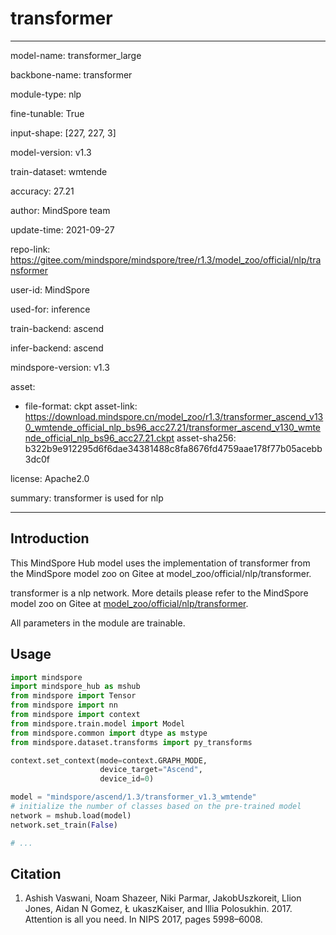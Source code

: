 # transformer

---

model-name: transformer_large

backbone-name: transformer

module-type: nlp

fine-tunable: True

input-shape: [227, 227, 3]

model-version: v1.3

train-dataset: wmtende

accuracy: 27.21

author: MindSpore team

update-time: 2021-09-27

repo-link: <https://gitee.com/mindspore/mindspore/tree/r1.3/model_zoo/official/nlp/transformer>

user-id: MindSpore

used-for: inference

train-backend: ascend

infer-backend: ascend

mindspore-version: v1.3

asset:

-
    file-format: ckpt
    asset-link: <https://download.mindspore.cn/model_zoo/r1.3/transformer_ascend_v130_wmtende_official_nlp_bs96_acc27.21/transformer_ascend_v130_wmtende_official_nlp_bs96_acc27.21.ckpt>
    asset-sha256: b322b9e912295d6f6dae34381488c8fa8676fd4759aae178f77b05acebb3dc0f

license: Apache2.0

summary: transformer is used for nlp

---

## Introduction

This MindSpore Hub model uses the implementation of transformer from the MindSpore model zoo on Gitee at model_zoo/official/nlp/transformer.

transformer is a nlp network. More details please refer to the MindSpore model zoo on Gitee at [model_zoo/official/nlp/transformer](https://gitee.com/mindspore/mindspore/blob/r1.3/model_zoo/official/nlp/transformer/README.md).

All parameters in the module are trainable.

## Usage

```python
import mindspore
import mindspore_hub as mshub
from mindspore import Tensor
from mindspore import nn
from mindspore import context
from mindspore.train.model import Model
from mindspore.common import dtype as mstype
from mindspore.dataset.transforms import py_transforms

context.set_context(mode=context.GRAPH_MODE,
                    device_target="Ascend",
                    device_id=0)

model = "mindspore/ascend/1.3/transformer_v1.3_wmtende"
# initialize the number of classes based on the pre-trained model
network = mshub.load(model)
network.set_train(False)

# ...
```

## Citation

1. Ashish Vaswani, Noam Shazeer, Niki Parmar, JakobUszkoreit, Llion Jones, Aidan N Gomez, Ł ukaszKaiser, and Illia Polosukhin. 2017. Attention is all you need. In NIPS 2017, pages 5998–6008.
